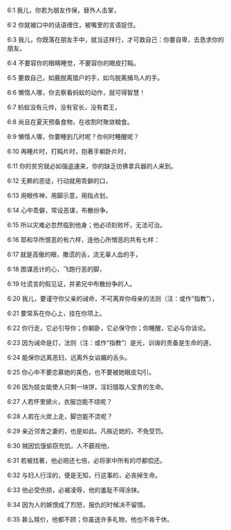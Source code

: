 <a id="1"></a>6:1  我儿，你若为朋友作保，替外人击掌，  

<a id="2"></a>6:2  你就被口中的话语缠住，被嘴里的言语捉住。  

<a id="3"></a>6:3  我儿，你既落在朋友手中，就当这样行，才可救自己：你要自卑，去恳求你的朋友。  

<a id="4"></a>6:4  不要容你的眼睛睡觉，不要容你的眼皮打盹。  

<a id="5"></a>6:5  要救自己，如鹿脱离猎户的手，如鸟脱离捕鸟人的手。  

<a id="6"></a>6:6  懒惰人哪，你去察看蚂蚁的动作，就可得智慧！  

<a id="7"></a>6:7  蚂蚁没有元帅，没有官长，没有君王，  

<a id="8"></a>6:8  尚且在夏天预备食物，在收割时聚敛粮食。  

<a id="9"></a>6:9  懒惰人哪，你要睡到几时呢？你何时睡醒呢？  

<a id="10"></a>6:10  再睡片时，打盹片时，抱著手躺卧片时，  

<a id="11"></a>6:11  你的贫穷就必如强盗速来，你的缺乏彷佛拿兵器的人来到。  

<a id="12"></a>6:12  无赖的恶徒，行动就用乖僻的口，  

<a id="13"></a>6:13  用眼传神，用脚示意，用指点划，  

<a id="14"></a>6:14  心中乖僻，常设恶谋，布散纷争。  

<a id="15"></a>6:15  所以灾难必忽然临到他身；他必顷刻败坏，无法可治。  

<a id="16"></a>6:16  耶和华所恨恶的有六样，连他心所憎恶的共有七样：  

<a id="17"></a>6:17  就是高傲的眼，撒谎的舌，流无辜人血的手，  

<a id="18"></a>6:18  图谋恶计的心，飞跑行恶的脚，  

<a id="19"></a>6:19  吐谎言的假见证，并弟兄中布散纷争的人。  

<a id="20"></a>6:20  我儿，要谨守你父亲的诫命，不可离弃你母亲的法则（注：或作“指教”），  

<a id="21"></a>6:21  要常系在你心上，挂在你项上。  

<a id="22"></a>6:22  你行走，它必引导你；你躺卧，它必保守你；你睡醒，它必与你谈论。  

<a id="23"></a>6:23  因为诫命是灯，法则（注：或作“指教”）是光，训诲的责备是生命的道，  

<a id="24"></a>6:24  能保你远离恶妇，远离外女谄媚的舌头。  

<a id="25"></a>6:25  你心中不要恋慕她的美色，也不要被她眼皮勾引。  

<a id="26"></a>6:26  因为妓女能使人只剩一块饼，淫妇猎取人宝贵的生命。  

<a id="27"></a>6:27  人若怀里搋火，衣服岂能不烧呢？  

<a id="28"></a>6:28  人若在火炭上走，脚岂能不烫呢？  

<a id="29"></a>6:29  亲近邻舍之妻的，也是如此。凡挨近她的，不免受罚。  

<a id="30"></a>6:30  贼因饥饿偷窃充饥，人不藐视他，  

<a id="31"></a>6:31  若被找著，他必赔还七倍，必将家中所有的尽都偿还。  

<a id="32"></a>6:32  与妇人行淫的，便是无知，行这事的，必丧掉生命。  

<a id="33"></a>6:33  他必受伤损，必被凌辱，他的羞耻不得涂抹。  

<a id="34"></a>6:34  因为人的嫉恨成了烈怒，报仇的时候决不留情。  

<a id="35"></a>6:35  甚么赎价，他都不顾；你虽送许多礼物，他也不肯干休。  
